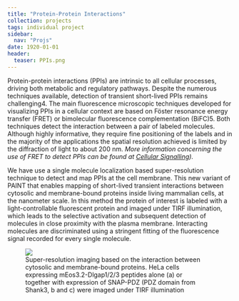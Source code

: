 ```yaml
---
title: "Protein-Protein Interactions"
collection: projects
tags: individual project
sidebar:
  nav: "Projs"
date: 1920-01-01
header:
  teaser: PPIs.png
---
```

Protein-protein interactions (PPIs) are intrinsic to all cellular processes, driving both metabolic and regulatory pathways. Despite the numerous techniques available, detection of transient short-lived PPIs remains challenging4. The main fluorescence microscopic techniques developed for visualizing PPIs in a cellular context are based on Föster resonance energy transfer (FRET) or bimolecular fluorescence complementation (BiFC)5. Both techniques detect the interaction between a pair of labeled molecules. Although highly informative, they require fine positioning of the labels and in the majority of the applications the spatial resolution achieved is limited by the diffraction of light to about 200 nm.
<i>More information concerning the use of FRET to detect PPIs can be found at <a href="{{site.github.url}}/projects/cell-signal">Cellular Signalling</a>).</i>
<p>
We have use a single molecule localization based super-resolution technique to detect and map PPIs at the cell membrane. This new variant of PAINT that enables mapping of short-lived transient interactions between cytosolic and membrane-bound proteins inside living mammalian cells, at the nanometer scale. In this method the protein of interest is labeled with a light-controllable fluorescent protein and imaged under TIRF illumination, which leads to the selective activation and subsequent detection of molecules in close proximity with the plasma membrane. Interacting molecules are discriminated using a stringent fitting of the fluorescence signal recorded for every single molecule.

<p>
<figure style="width: 80%" class="align-center">
<img src='/images/PPIs-PAINT-01.png'>
<figcaption>Super-resolution imaging based on the interaction between cytosolic and membrane-bound proteins. HeLa cells expressing mEos3.2-Dlgap1/2/3 peptides alone (a) or together with expression of SNAP-PDZ (PDZ domain from Shank3, b and c) were imaged under TIRF illumination </figcaption>
</figure>
